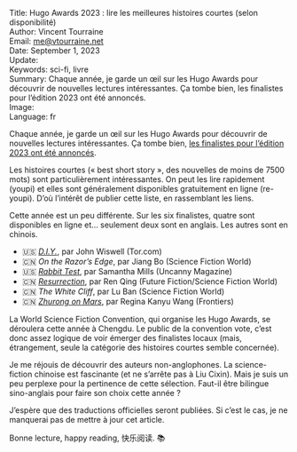 Title:     Hugo Awards 2023 : lire les meilleures histoires courtes (selon disponibilité)  
Author:    Vincent Tourraine  
Email:     me@vtourraine.net  
Date:      September 1, 2023  
Update:    
Keywords:  sci-fi, livre  
Summary:   Chaque année, je garde un œil sur les Hugo Awards pour découvrir de nouvelles lectures intéressantes. Ça tombe bien, les finalistes pour l’édition 2023 ont été annoncés.  
Image:     
Language:  fr  


Chaque année, je garde un œil sur les Hugo Awards pour découvrir de nouvelles lectures intéressantes. Ça tombe bien, [les finalistes pour l’édition 2023 ont été annoncés](https://www.thehugoawards.org/hugo-history/2023-hugo-awards/).

Les histoires courtes (« best short story », des nouvelles de moins de 7500 mots) sont particulièrement intéressantes. On peut les lire rapidement (youpi) et elles sont généralement disponibles gratuitement en ligne (re-youpi). D’où l’intérêt de publier cette liste, en rassemblant les liens.

Cette année est un peu différente. Sur les six finalistes, quatre sont disponibles en ligne et… seulement deux sont en anglais. Les autres sont en chinois.

- 🇺🇸 [_D.I.Y._](https://www.tor.com/2022/08/24/d-i-y-john-wiswell/), par John Wiswell (Tor.com)
- 🇨🇳 _On the Razor’s Edge_, par Jiang Bo (Science Fiction World)
- 🇺🇸 [_Rabbit Test_](https://www.uncannymagazine.com/article/rabbit-test/), par Samantha Mills (Uncanny Magazine)
- 🇨🇳 [_Resurrection_](https://mp.weixin.qq.com/s?__biz=MjM5OTAxMzMwMA==&mid=2652021775&idx=1&sn=a5fe75b1961e8f7dbac7d3c2f0c42718&chksm=bd27fad48a5073c2f8c77c7a497298049719ac3991faaad2069e00e60783688370de56252339&cur_album_id=2890747450964049925&scene=189#wechat_redirect), par Ren Qing (Future Fiction/Science Fiction World)
- 🇨🇳 _The White Cliff_, par Lu Ban (Science Fiction World)
- 🇨🇳 [_Zhurong on Mars_](http://www.chinawriter.com.cn/n1/2022/1102/c418992-32557434.html), par Regina Kanyu Wang (Frontiers)

La World Science Fiction Convention, qui organise les Hugo Awards, se déroulera cette année à Chengdu. Le public de la convention vote, c’est donc assez logique de voir émerger des finalistes locaux (mais, étrangement, seule la catégorie des histoires courtes semble concernée).

Je me réjouis de découvrir des auteurs non-anglophones. La science-fiction chinoise est fascinante (et ne s’arrête pas à Liu Cixin). Mais je suis un peu perplexe pour la pertinence de cette sélection. Faut-il être bilingue sino-anglais pour faire son choix cette année ?

J’espère que des traductions officielles seront publiées. Si c’est le cas, je ne manquerai pas de mettre à jour cet article.

Bonne lecture, happy reading, 快乐阅读. 📚
